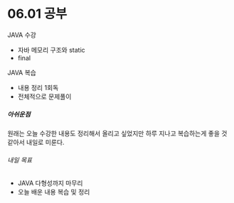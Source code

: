 # 06.01 공부
JAVA 수강
- 자바 메모리 구조와 static
- final

JAVA 복습
- 내용 정리 1회독
- 전체적으로 문제풀이

##### 아쉬운점
원래는 오늘 수강한 내용도 정리해서 올리고 싶었지만 하루 지나고 복습하는게 좋을 것 같아서 내일로 미룬다. 

###### 내일 목표
- JAVA 다형성까지 마무리
- 오늘 배운 내용 복습 및 정리 

